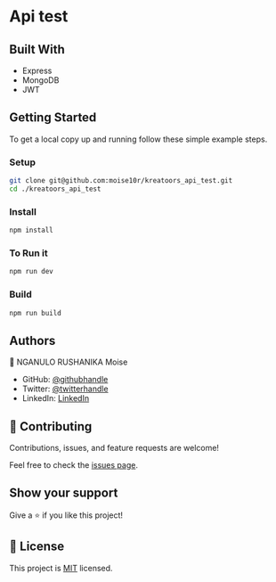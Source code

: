 # Api test

## Built With

- Express
- MongoDB
- JWT

## Getting Started

To get a local copy up and running follow these simple example steps.

### Setup

```bash
git clone git@github.com:moise10r/kreatoors_api_test.git
cd ./kreatoors_api_test
```

### Install

```bash
npm install
```

### To Run it

```bash
npm run dev
```

### Build

```bash
npm run build
```

## Authors

👤 NGANULO RUSHANIKA Moise

- GitHub: [@githubhandle](https://github.com/moise10r)
- Twitter: [@twitterhandle](https://twitter.com/MRushanika)
- LinkedIn: [LinkedIn](https://www.linkedin.com/in/nganulo-rushanika-mo%C3%AFse-626139197/)

## 🤝 Contributing

Contributions, issues, and feature requests are welcome!

Feel free to check the [issues page](../../issues/).

## Show your support

Give a ⭐️ if you like this project!

## 📝 License

This project is [MIT](./MIT.md) licensed.
